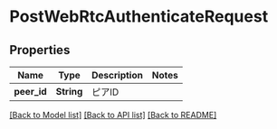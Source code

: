 # PostWebRtcAuthenticateRequest

## Properties

Name | Type | Description | Notes
------------ | ------------- | ------------- | -------------
**peer_id** | **String** | ピアID | 

[[Back to Model list]](../README.md#documentation-for-models) [[Back to API list]](../README.md#documentation-for-api-endpoints) [[Back to README]](../README.md)


